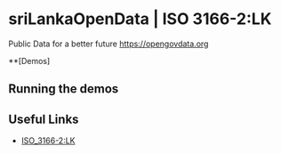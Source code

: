 
# sriLankaOpenData | ISO 3166-2:LK

Public Data for a better future https://opengovdata.org

**[Demos]

## Running the demos

## Useful Links

- [ISO_3166-2:LK](https://en.wikipedia.org/wiki/ISO_3166-2:LK)

